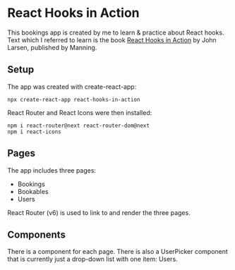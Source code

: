 # React Hooks in Action
This bookings app is created by me to learn & practice about React hooks. Text which I referred to learn is the book  [React Hooks in Action](https://www.manning.com/books/react-hooks-in-action?a_aid=r51&a_bid=b49082e3&chan=gh) by John Larsen, published by Manning.

## Setup
The app was created with create-react-app:

    npx create-react-app react-hooks-in-action

React Router and React Icons were then installed:

    npm i react-router@next react-router-dom@next
    npm i react-icons
    

## Pages
The app includes three pages:
* Bookings
* Bookables
* Users

React Router (v6) is used to link to and render the three pages.

## Components
There is a component for each page. There is also a UserPicker component that is currently just a drop-down list with one item: Users.